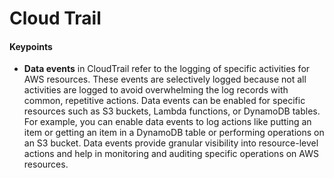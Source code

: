 # Cloud Trail

#### Keypoints

- **Data events** in CloudTrail refer to the logging of specific activities for AWS resources. These events are selectively logged because not all activities are logged to avoid overwhelming the log records with common, repetitive actions. Data events can be enabled for specific resources such as S3 buckets, Lambda functions, or DynamoDB tables. For example, you can enable data events to log actions like putting an item or getting an item in a DynamoDB table or performing operations on an S3 bucket. Data events provide granular visibility into resource-level actions and help in monitoring and auditing specific operations on AWS resources.
